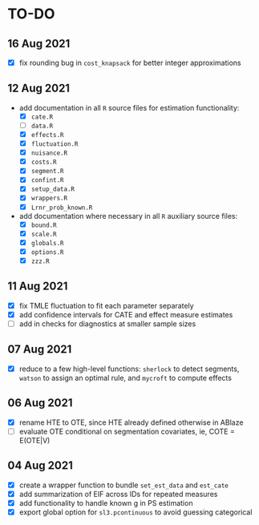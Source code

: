 # TO-DO

## 16 Aug 2021

- [x] fix rounding bug in `cost_knapsack` for better integer approximations

## 12 Aug 2021

- add documentation in all `R` source files for estimation functionality:
  - [x] `cate.R`
  - [ ] `data.R`
  - [x] `effects.R`
  - [x] `fluctuation.R`
  - [x] `nuisance.R`
  - [x] `costs.R`
  - [x] `segment.R`
  - [x] `confint.R`
  - [x] `setup_data.R`
  - [x] `wrappers.R`
  - [x] `Lrnr_prob_known.R`
- add documentation where necessary in all `R` auxiliary source files:
  - [x] `bound.R`
  - [x] `scale.R`
  - [x] `globals.R`
  - [x] `options.R`
  - [x] `zzz.R`

## 11 Aug 2021

- [x] fix TMLE fluctuation to fit each parameter separately
- [x] add confidence intervals for CATE and effect measure estimates
- [ ] add in checks for diagnostics at smaller sample sizes

## 07 Aug 2021

- [x] reduce to a few high-level functions: `sherlock` to detect segments,
           `watson` to assign an optimal rule, and `mycroft` to compute effects

## 06 Aug 2021

- [x] rename HTE to OTE, since HTE already defined otherwise in ABlaze
- [ ] evaluate OTE conditional on segmentation covariates, ie, COTE = E(OTE|V)

## 04 Aug 2021

-[x] create a wrapper function to bundle `set_est_data` and `est_cate`
-[x] add summarization of EIF across IDs for repeated measures
-[x] add functionality to handle known g in PS estimation
-[x] export global option for `sl3.pcontinuous` to avoid guessing categorical
